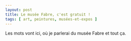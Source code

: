 ```yaml
---
layout: post
title: Le musée Fabre, c'est gratuit !
tags: [ art, peintures, musées-et-expos ]
---
```


Les mots vont ici, où je parlerai du musée Fabre et tout ça.

<!---
vim: nospell
-->
